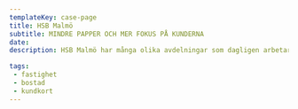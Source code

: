 ```yaml
---
templateKey: case-page
title: HSB Malmö
subtitle: MINDRE PAPPER OCH MER FOKUS PÅ KUNDERNA
date:
description: HSB Malmö har många olika avdelningar som dagligen arbetar med att skapa ett godare boende för sina medlemmar.

tags:
 - fastighet
 - bostad
 - kundkort
---
```

